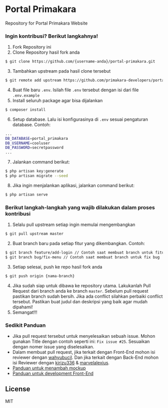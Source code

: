 # Portal Primakara
Repository for Portal Primakara Website


### Ingin kontribusi? Berikut langkahnya!
1. Fork Repository ini
2. Clone Repository hasil fork anda
```sh
$ git clone https://github.com/{username-anda}/portal-primakara.git
```
3. Tambahkan upstream pada hasil clone tersebut
```sh
$ git remote add upstream https://github.com/primakara-developers/portal-primakara.git
```
4. Buat file baru `.env`. Isilah file `.env` tersebut dengan isi dari file `.env.example`
5. Install seluruh package agar bisa dijalankan
```sh
$ composer install
```
6. Setup database. Lalu isi konfigurasinya di `.env` sesuai pengaturan database. Contoh:
```sh
...
DB_DATABASE=portal_primakara
DB_USERNAME=cooluser
DB_PASSWORD=secretpassword
...
```
7. Jalankan command berikut:
```sh
$ php artisan key:generate
$ php artisan migrate --seed
```
8. Jika ingin menjalankan aplikasi, jalankan command berikut:
```sh
$ php artisan serve
```

### Berikut langkah-langkah yang wajib dilakukan dalam proses kontribusi
1. Selalu pull upstream setiap ingin memulai mengembangkan
```sh
$ git pull upstream master
```
2. Buat branch baru pada setiap fitur yang dikembangkan. Contoh:
```sh
$ git branch feature/add-login // Contoh saat membuat branch untuk fitur baru
$ git branch bug/fix-menu // Contoh saat membuat branch untuk fix bug
```
3. Setiap selesai, push ke repo hasil fork anda
```sh
$ git push origin {nama-branch}
```
4. Jika sudah siap untuk dibawa ke repository utama. Lakukanlah Pull Request dari branch anda ke branch `master`. Sebelum pull request pastikan branch sudah bersih. Jika ada conflict silahkan perbaiki conflict tersebut. Pastikan buat judul dan deskripsi yang baik agar mudah dipahami!
5. Semangat!!!

### Sedikit Panduan
- Jika pull request tersebut untuk menyelesaikan sebuah issue. Mohon gunakan Title dengan contoh seperti ini: `Fix issue #25`. Sesuaikan dengan nomer issue yang diselesaikan.
- Dalam membuat pull request, jika terkait dengan Front-End mohon isi reviewer dengan [wahyubucil]. Dan jika terkait dengan Back-End mohon isi Reviewer dengan [kirizu336] & [marvelalexius].
- [Panduan untuk menambah mockup](https://github.com/primakara-developers/portal-primakara/blob/master/resources/assets/mockup/README.md)
- [Panduan untuk development Front-End]()


License
----

MIT


[wahyubucil]: <https://github.com/wahyubucil>
[kirizu336]: <https://github.com/kirizu336>
[marvelalexius]: <https://github.com/marvelalexius>
